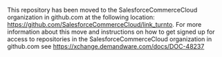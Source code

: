 This repository has been moved to the SalesforceCommerceCloud organization in github.com at the following location: https://github.com/SalesforceCommerceCloud/link_turnto.
    For more information about this move and instructions on how to get signed up for access to repositories in the SalesforceCommerceCloud organization in github.com
    see https://xchange.demandware.com/docs/DOC-48237